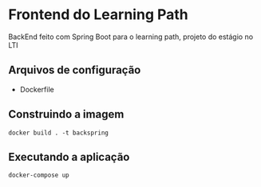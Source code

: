 # Frontend do Learning Path

BackEnd feito com Spring Boot para o learning path, projeto do estágio no LTI

## Arquivos de configuração

* Dockerfile

## Construindo a imagem

```
docker build . -t backspring
```

## Executando a aplicação

```
docker-compose up
```
